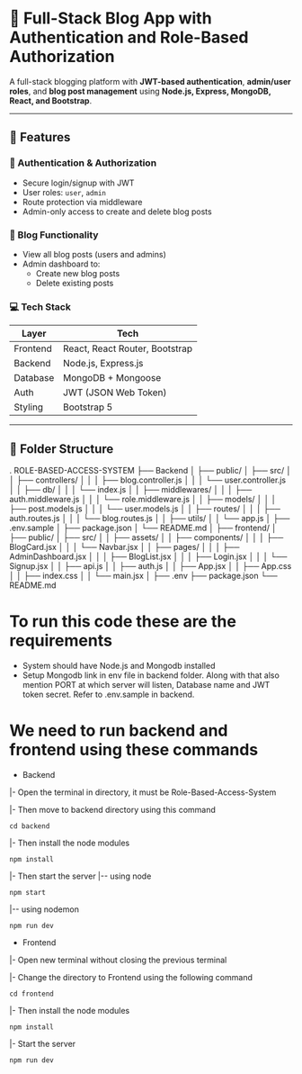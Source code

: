 # 📝 Full-Stack Blog App with Authentication and Role-Based Authorization

A full-stack blogging platform with **JWT-based authentication**, **admin/user roles**, and **blog post management** using **Node.js, Express, MongoDB, React, and Bootstrap**.

---

## 🔧 Features

### 👥 Authentication & Authorization
- Secure login/signup with JWT
- User roles: `user`, `admin`
- Route protection via middleware
- Admin-only access to create and delete blog posts

### 🧾 Blog Functionality
- View all blog posts (users and admins)
- Admin dashboard to:
  - Create new blog posts
  - Delete existing posts

### 💻 Tech Stack

| Layer       | Tech                 |
|-------------|----------------------|
| Frontend    | React, React Router, Bootstrap |
| Backend     | Node.js, Express.js  |
| Database    | MongoDB + Mongoose   |
| Auth        | JWT (JSON Web Token) |
| Styling     | Bootstrap 5          |

---

## 📁 Folder Structure

.
ROLE-BASED-ACCESS-SYSTEM
├── Backend
│ ├── public/
│ ├── src/
│ │ ├── controllers/
│ │ │ ├── blog.controller.js
│ │ │ └── user.controller.js
│ │ ├── db/
│ │ │ └── index.js
│ │ ├── middlewares/
│ │ │ ├── auth.middleware.js
│ │ │ └── role.middleware.js
│ │ ├── models/
│ │ │ ├── post.models.js
│ │ │ └── user.models.js
│ │ ├── routes/
│ │ │ ├── auth.routes.js
│ │ │ └── blog.routes.js
│ │ ├── utils/
│ │ └── app.js
│ ├── .env.sample
│ ├── package.json
│ └── README.md
│
├── frontend/
│ ├── public/
│ ├── src/
│ │ ├── assets/
│ │ ├── components/
│ │ │ ├── BlogCard.jsx
│ │ │ └── Navbar.jsx
│ │ ├── pages/
│ │ │ ├── AdminDashboard.jsx
│ │ │ ├── BlogList.jsx
│ │ │ ├── Login.jsx
│ │ │ └── Signup.jsx
│ │ ├── api.js
│ │ ├── auth.js
│ │ ├── App.jsx
│ │ ├── App.css
│ │ ├── index.css
│ │ └── main.jsx
│ ├── .env
├── package.json
└── README.md

# To run this code these are the requirements
- System should have Node.js and Mongodb installed
- Setup Mongodb link in env file in backend folder. Along with that also mention PORT at which server will listen, Database name and JWT token secret. Refer to .env.sample in backend.

# We need to run backend and frontend using these commands

- Backend

|- Open the terminal in directory, it must be Role-Based-Access-System

|- Then move to backend directory using this command
```
cd backend
```

|- Then install the node modules
```
npm install
```
|- Then start the server
|-- using node 
```
npm start
```
|-- using nodemon
```
npm run dev
```

- Frontend

|- Open new terminal without closing the previous terminal

|- Change the directory to Frontend using the following command
```
cd frontend
```

|- Then install the node modules
```
npm install
```

|- Start the server
```
npm run dev
```